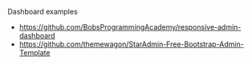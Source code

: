 
Dashboard examples

- https://github.com/BobsProgrammingAcademy/responsive-admin-dashboard
- https://github.com/themewagon/StarAdmin-Free-Bootstrap-Admin-Template